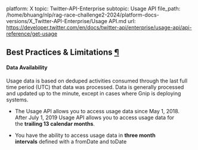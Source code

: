 platform: X
topic: Twitter-API-Enterprise
subtopic: Usage API
file_path: /home/bhuang/nlp/rag-race-challenge2-2024/platform-docs-versions/X_Twitter-API-Enterprise/Usage API.md
url: https://developer.twitter.com/en/docs/twitter-api/enterprise/usage-api/api-reference/get-usage

## Best Practices & Limitations [¶](#best-practices-limitations- "Permalink to this headline")

#### Data Availability

Usage data is based on deduped activities consumed through the last full time period (UTC) that data was processed. Data is generally processed and updated up to the minute, except in cases where Gnip is deploying systems.

* The Usage API allows you to access usage data since May 1, 2018.  After July 1, 2019 Usage API allows you to access usage data for the **trailing 13 calendar months**.   
    
* You have the ability to access usage data in **three month intervals** defined with a fromDate and toDate